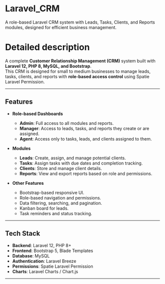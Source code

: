 # Laravel_CRM
A role-based Laravel CRM system with Leads, Tasks, Clients, and Reports modules, designed for efficient business management.



# Detailed description
A complete **Customer Relationship Management (CRM)** system built with **Laravel 12, PHP 8, MySQL, and Bootstrap**.  
This CRM is designed for small to medium businesses to manage leads, tasks, clients, and reports with **role-based access control** using Spatie Laravel Permission.

---

## Features

- **Role-based Dashboards**
  - **Admin**: Full access to all modules and reports.
  - **Manager**: Access to leads, tasks, and reports they create or are assigned.
  - **Agent**: Access only to tasks, leads, and clients assigned to them.

- **Modules**
  - **Leads**: Create, assign, and manage potential clients.
  - **Tasks**: Assign tasks with due dates and completion tracking.
  - **Clients**: Store and manage client details.
  - **Reports**: View and export reports based on role and permissions.

- **Other Features**
  - Bootstrap-based responsive UI.
  - Role-based navigation and permissions.
  - Data filtering, searching, and pagination.
  - Kanban board for leads.
  - Task reminders and status tracking.

---

## Tech Stack

- **Backend**: Laravel 12, PHP 8+
- **Frontend**: Bootstrap 5, Blade Templates
- **Database**: MySQL
- **Authentication**: Laravel Breeze
- **Permissions**: Spatie Laravel Permission
- **Charts**: Laravel Charts / Chart.js

---


